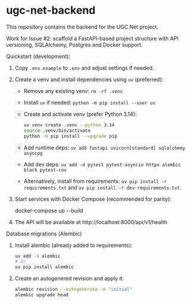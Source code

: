 # ugc-net-backend

This repository contains the backend for the UGC Net project.

Work for Issue #2: scaffold a FastAPI-based project structure with API versioning, SQLAlchemy, Postgres and Docker support.

Quickstart (development):

1. Copy `.env.example` to `.env` and adjust settings if needed.
2. Create a venv and install dependencies using `uv` (preferred):

	- Remove any existing venv: `rm -rf .venv`
	- Install `uv` if needed: `python -m pip install --user uv`
	- Create and activate venv (prefer Python 3.14):

	  ```bash
	  uv venv create .venv --python 3.14
	  source .venv/bin/activate
	  python -m pip install --upgrade pip
	  ```

	- Add runtime deps: `uv add fastapi uvicorn[standard] sqlalchemy asyncpg`
	- Add dev deps: `uv add -d pytest pytest-asyncio httpx alembic black pytest-cov`

	- Alternatively, install from requirements: `uv pip install -r requirements.txt` and `uv pip install -r dev-requirements.txt`.

3. Start services with Docker Compose (recommended for parity):

	docker-compose up --build

4. The API will be available at http://localhost:8000/api/v1/health

Database migrations (Alembic)

1. Install alembic (already added to requirements):

	```bash
	uv add -d alembic
	# or
	uv pip install alembic
	```

2. Create an autogenered revision and apply it:

	```bash
	alembic revision --autogenerate -m "initial"
	alembic upgrade head
	```


